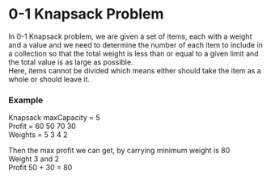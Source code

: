 # 0-1 Knapsack Problem

In 0-1 Knapsack problem, we are given a set of items, each with a weight and a value and we need to determine the number of each item to include in a collection so that the total weight is less than or equal to a given limit and the total value is as large as possible.  
Here, items cannot be divided which means either should take the item as a whole or should leave it.

### Example

Knapsack maxCapacity = 5  
Profit = 60 50 70 30  
Weights = 5 3 4 2

Then the max profit we can get, by carrying minimum weight is 80  
Weight 3 and 2  
Profit 50 + 30 = 80
